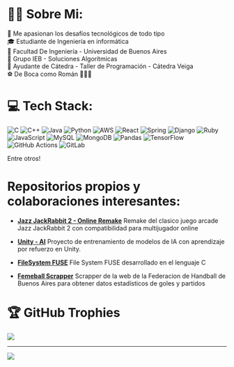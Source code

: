 # 🐱‍👤 Sobre Mi:
🚀 Me apasionan los desafíos tecnológicos de todo tipo<br>🎓 Estudiante de Ingeniería en informática <br>🏦 Facultad De Ingeniería - Universidad de Buenos Aires<br>🏢 Grupo IEB - Soluciones Algorítmicas<br>👾 Ayudante de Cátedra - Taller de Programación - Cátedra Veiga<br>⚽ De Boca como Román 💙💛💙<br>


# 💻 Tech Stack:
![C](https://img.shields.io/badge/c-%2300599C.svg?style=for-the-badge&logo=c&logoColor=white) ![C++](https://img.shields.io/badge/c++-%2300599C.svg?style=for-the-badge&logo=c%2B%2B&logoColor=white) ![Java](https://img.shields.io/badge/java-%23ED8B00.svg?style=for-the-badge&logo=openjdk&logoColor=white) ![Python](https://img.shields.io/badge/python-3670A0?style=for-the-badge&logo=python&logoColor=ffdd54) ![AWS](https://img.shields.io/badge/AWS-%23FF9900.svg?style=for-the-badge&logo=amazon-aws&logoColor=white) ![React](https://img.shields.io/badge/react-%2320232a.svg?style=for-the-badge&logo=react&logoColor=%2361DAFB) ![Spring](https://img.shields.io/badge/spring-%236DB33F.svg?style=for-the-badge&logo=spring&logoColor=white) ![Django](https://img.shields.io/badge/django-%23092E20.svg?style=for-the-badge&logo=django&logoColor=white) ![Ruby](https://img.shields.io/badge/ruby-%23CC342D.svg?style=for-the-badge&logo=ruby&logoColor=white) ![JavaScript](https://img.shields.io/badge/javascript-%23323330.svg?style=for-the-badge&logo=javascript&logoColor=%23F7DF1E) ![MySQL](https://img.shields.io/badge/mysql-4479A1.svg?style=for-the-badge&logo=mysql&logoColor=white) ![MongoDB](https://img.shields.io/badge/MongoDB-%234ea94b.svg?style=for-the-badge&logo=mongodb&logoColor=white) ![Pandas](https://img.shields.io/badge/pandas-%23150458.svg?style=for-the-badge&logo=pandas&logoColor=white) ![TensorFlow](https://img.shields.io/badge/TensorFlow-%23FF6F00.svg?style=for-the-badge&logo=TensorFlow&logoColor=white) ![GitHub Actions](https://img.shields.io/badge/github%20actions-%232671E5.svg?style=for-the-badge&logo=githubactions&logoColor=white) ![GitLab](https://img.shields.io/badge/gitlab-%23181717.svg?style=for-the-badge&logo=gitlab&logoColor=white)

Entre otros!

# Repositorios propios y colaboraciones interesantes:

-  [**Jazz JackRabbit 2 - Online Remake**](https://github.com/tomdv18/TpFinalTaller) Remake del clasico juego arcade Jazz JackRabbit 2 con compatibilidad para multijugador online

-  [**Unity - AI**](https://github.com/jmdieguez/unity-ai) Proyecto de entrenamiento de modelos de IA con aprendizaje por refuerzo en Unity.

-  [**FileSystem FUSE**](https://github.com/tomdv18/SisOp-FileSystem) File System FUSE desarrollado en el lenguaje C

-  [**Femeball Scrapper**](https://colab.research.google.com/drive/1k5SSsSR2eqdzdni6KZsuhHDgSbqTVl0A?usp=sharing) Scrapper de la web de la Federacion de Handball de Buenos Aires para obtener datos estadísticos de goles y partidos



# 🏆 GitHub Trophies
![](https://github-profile-trophy.vercel.app/?username=tomdv18&theme=radical&no-frame=true&no-bg=false&margin-w=4)

---
[![](https://visitcount.itsvg.in/api?id=tomdv18&icon=0&color=0)](https://visitcount.itsvg.in)
